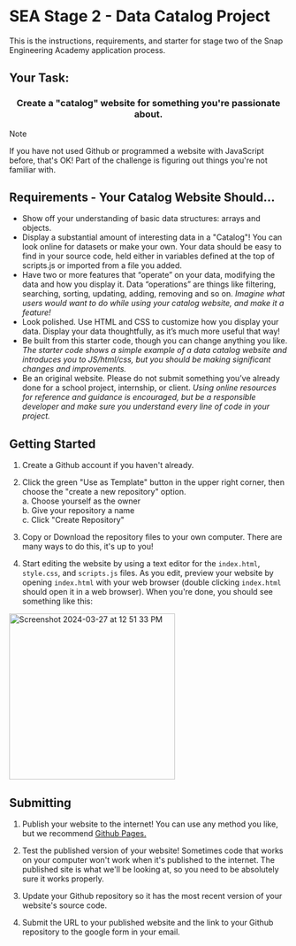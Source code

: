 # SEA Stage 2 - Data Catalog Project

This is the instructions, requirements, and starter for stage two of the Snap Engineering Academy application process.

## Your Task:

<h3 align="center">Create a "catalog" website for something you're passionate about.</h1>

> [!NOTE]
> If you have not used Github or programmed a website with JavaScript before, that's OK! Part of the challenge is figuring out things you're not familiar with.

## Requirements - Your Catalog Website Should...

- Show off your understanding of basic data structures: arrays and objects.
- Display a substantial amount of interesting data in a "Catalog"! You can look online for datasets or make your own. Your data should be easy to find in your source code, held either in variables defined at the top of scripts.js or imported from a file you added.
- Have two or more features that “operate” on your data, modifying the data and how you display it. Data “operations” are things like filtering, searching, sorting, updating, adding, removing and so on. _Imagine what users would want to do while using your catalog website, and make it a feature!_
- Look polished. Use HTML and CSS to customize how you display your data. Display your data thoughtfully, as it’s much more useful that way!
- Be built from this starter code, though you can change anything you like. _The starter code shows a simple example of a data catalog website and introduces you to JS/html/css, but you should be making significant changes and improvements._
- Be an original website. Please do not submit something you’ve already done for a school project, internship, or client. _Using online resources for reference and guidance is encouraged, but be a responsible developer and make sure you understand every line of code in your project._

## Getting Started

1. Create a Github account if you haven't already.

2. Click the green "Use as Template" button in the upper right corner, then choose the "create a new repository" option.  
   a. Choose yourself as the owner  
   b. Give your repository a name  
   c. Click "Create Repository"

3. Copy or Download the repository files to your own computer. There are many ways to do this, it's up to you!

4. Start editing the website by using a text editor for the `index.html`, `style.css`, and `scripts.js` files. As you edit, preview your website by opening `index.html` with your web browser (double clicking `index.html` should open it in a web browser). When you're done, you should see something like this:

<img height="300" alt="Screenshot 2024-03-27 at 12 51 33 PM" src="https://github.com/Snap-Engineering-Academy-2023/rn_lab1/assets/7607483/fdd57236-50fe-48ca-956d-d9b4b12db038">

## Submitting

1. Publish your website to the internet! You can use any method you like, but we recommend [Github Pages.](https://docs.github.com/en/pages/getting-started-with-github-pages/creating-a-github-pages-site#creating-your-site)

2. Test the published version of your website! Sometimes code that works on your computer won't work when it's published to the internet. The published site is what we'll be looking at, so you need to be absolutely sure it works properly.

3. Update your Github repository so it has the most recent version of your website's source code.

4. Submit the URL to your published website and the link to your Github repository to the google form in your email.
